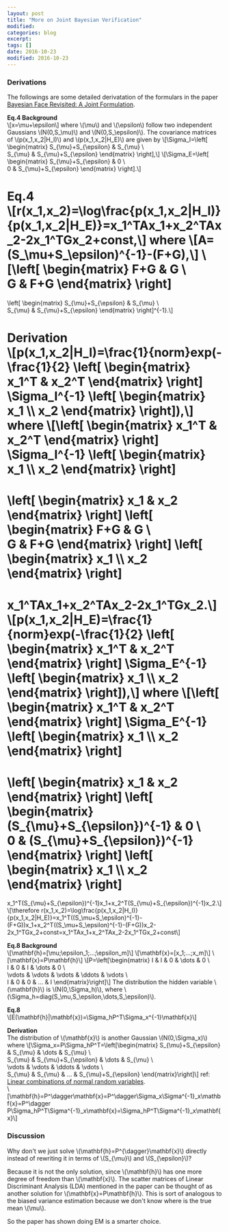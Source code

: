 ```yaml
---
layout: post
title: "More on Joint Bayesian Verification"
modified:
categories: blog
excerpt:
tags: []
date: 2016-10-23
modified: 2016-10-23
---
```


### Derivations
The followings are some detailed derivatation of the formulars in the paper 
[Bayesian Face Revisited: A Joint Formulation](https://www.microsoft.com/en-us/research/publication/bayesian-face-revisited-a-joint-formulation/).  

**Eq.4 Background**  
\\[x=\mu+\epsilon\\]
where \\(\mu\\) and \\(\epsilon\\) follow two independent Gaussians \\(N(0,S_\mu)\\) and \\(N(0,S_\epsilon)\\).
The covariance matrices of \\(p(x_1,x_2|H_I)\\) and \\(p(x_1,x_2|H_E)\\) are given by
\\[\Sigma_I=\left[ \begin{matrix} 
  S_{\mu}+S_{\epsilon} & S_{\mu} \\\
  S_{\mu} & S_{\mu}+S_{\epsilon} \end{matrix} \right],\\]
\\[\Sigma_E=\left[ \begin{matrix} 
  S_{\mu}+S_{\epsilon} & 0 \\\
  0 & S_{\mu}+S_{\epsilon} \end{matrix} \right].\\]
  
**Eq.4**  
\\[r(x_1,x_2)=\log\frac{p(x_1,x_2|H_I)}{p(x_1,x_2|H_E)}=x_1^TAx_1+x_2^TAx_2-2x_1^TGx_2+const,\\]
where
\\[A=(S_\mu+S_\epsilon)^{-1}-(F+G),\\]
\\[\left[ \begin{matrix} 
  F+G & G \\\
  G & F+G 
\end{matrix} \right]
=
\left[ \begin{matrix} 
  S_{\mu}+S_{\epsilon} & S_{\mu} \\\
  S_{\mu} & S_{\mu}+S_{\epsilon} 
\end{matrix} \right]^{-1}.\\]

**Derivation**  
\\[p(x_1,x_2|H_I)=\frac{1}{norm}exp(-\frac{1}{2}
\left[ \begin{matrix} 
  x_1^T & x_2^T
\end{matrix} \right] 
\Sigma_I^{-1}
\left[ \begin{matrix} 
  x_1 \\\ x_2
\end{matrix} \right]),\\]
where
\\[\left[ \begin{matrix} 
  x_1^T & x_2^T
\end{matrix} \right] 
\Sigma_I^{-1}
\left[ \begin{matrix} 
  x_1 \\\ x_2
\end{matrix} \right]
=
\left[ \begin{matrix} 
  x_1 & x_2
\end{matrix} \right] 
\left[ \begin{matrix} 
  F+G & G \\\
  G & F+G 
\end{matrix} \right]
\left[ \begin{matrix} 
  x_1 \\\ x_2
\end{matrix} \right]
=
x_1^TAx_1+x_2^TAx_2-2x_1^TGx_2.\\]
\\[p(x_1,x_2|H_E)=\frac{1}{norm}exp(-\frac{1}{2}
\left[ \begin{matrix} 
  x_1^T & x_2^T
\end{matrix} \right] 
\Sigma_E^{-1}
\left[ \begin{matrix} 
  x_1 \\\ x_2
\end{matrix} \right]),\\]
where
\\[\left[ \begin{matrix} 
  x_1^T & x_2^T
\end{matrix} \right] 
\Sigma_E^{-1}
\left[ \begin{matrix} 
  x_1 \\\ x_2
\end{matrix} \right]
=
\left[ \begin{matrix} 
  x_1 & x_2
\end{matrix} \right] 
\left[ \begin{matrix} 
  (S_{\mu}+S_{\epsilon})^{-1} & 0 \\\
  0 & (S_{\mu}+S_{\epsilon})^{-1}
\end{matrix} \right]
\left[ \begin{matrix} 
  x_1 \\\ x_2
\end{matrix} \right]
=
x_1^T(S_{\mu}+S_{\epsilon})^{-1}x_1+x_2^T(S_{\mu}+S_{\epsilon})^{-1}x_2.\\]
\\[\therefore r(x_1,x_2)=\log\frac{p(x_1,x_2|H_I)}{p(x_1,x_2|H_E)}=x_1^T((S_\mu+S_\epsilon)^{-1}-(F+G))x_1+x_2^T((S_\mu+S_\epsilon)^{-1}-(F+G))x_2-2x_1^TGx_2+const=x_1^TAx_1+x_2^TAx_2-2x_1^TGx_2+const\\]

**Eq.8 Background**  
\\[\mathbf{h}=[\mu;\epsilon_1;...;\epsilon_m]\\]
\\[\mathbf{x}=[x_1;...;x_m]\\]
\\[\mathbf{x}=P\mathbf{h}\\]
\\[P=\left[\begin{matrix}
I & I & 0 & \dots & 0 \\\
I & 0 & I & \dots & 0 \\\
\vdots & \vdots & \vdots & \ddots & \vdots \\\
I & 0 & 0 & ... & I
\end{matrix}\right]\\]
The distribution the hidden variable \\(\mathbf{h}\\) is \\(N(0,\Sigma_h)\\), where \\(\Sigma_h=diag(S_\mu,S_\epsilon,\dots,S_\epsilon)\\).

**Eq.8**  
\\[E(\mathbf{h}|\mathbf{x})=\Sigma_hP^T\Sigma_x^{-1}\mathbf{x}\\]

**Derivation**  
The distribution of \\(\mathbf{x}\\) is another Gaussian \\(N(0,\Sigma_x)\\)  where 
\\[\Sigma_x=P\Sigma_hP^T=\left[\begin{matrix}
S_{\mu}+S_{\epsilon} & S_{\mu} & \dots & S_{\mu} \\\
S_{\mu} & S_{\mu}+S_{\epsilon} & \dots & S_{\mu} \\\
\vdots & \vdots & \ddots & \vdots \\\
S_{\mu} & S_{\mu} & ... & S_{\mu}+S_{\epsilon}
\end{matrix}\right]\\]
ref: [Linear combinations of normal random variables](https://www.statlect.com/probability-distributions/normal-distribution-linear-combinations).  
\\[\mathbf{h}=P^\dagger\mathbf{x}=P^\dagger\Sigma_x\Sigma^{-1}_x\mathbf{x}=P^\dagger P\Sigma_hP^T\Sigma^{-1}_x\mathbf{x}=\Sigma_hP^T\Sigma^{-1}_x\mathbf{x}\\]

### Discussion  
Why don't we just solve \\(\mathbf{h}=P^{\dagger}\mathbf{x}\\) directly instead of rewriting it in terms of \\(S_{\mu}\\) and \\(S_{\epsilon}\\)? 

Because it is not the only solution, since \\(\mathbf{h}\\) has one more degree of freedom than \\(\mathbf{x}\\). The scatter matrices of Linear Discriminant Analysis (LDA) mentioned in the paper can be thought of as another solution for \\(\mathbf{x}=P\mathbf{h}\\). This is sort of analogous to the biased variance estimation because we don't know where is the true mean \\(\mu\\).

So the paper has shown doing EM is a smarter choice.
